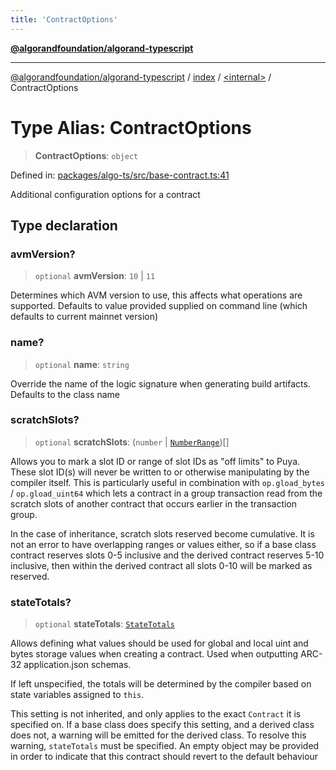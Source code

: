 ```yaml
---
title: 'ContractOptions'
---
```


[**@algorandfoundation/algorand-typescript**](../../../README.md)

---

[@algorandfoundation/algorand-typescript](../../../README.md) / [index](../../README.md) / [\<internal\>](../README.md) / ContractOptions

# Type Alias: ContractOptions

> **ContractOptions**: `object`

Defined in: [packages/algo-ts/src/base-contract.ts:41](https://github.com/algorandfoundation/puya-ts/blob/main/packages/algo-ts/src/base-contract.ts#L41)

Additional configuration options for a contract

## Type declaration

### avmVersion?

> `optional` **avmVersion**: `10` \| `11`

Determines which AVM version to use, this affects what operations are supported.
Defaults to value provided supplied on command line (which defaults to current mainnet version)

### name?

> `optional` **name**: `string`

Override the name of the logic signature when generating build artifacts.
Defaults to the class name

### scratchSlots?

> `optional` **scratchSlots**: (`number` \| [`NumberRange`](NumberRange.md))[]

Allows you to mark a slot ID or range of slot IDs as "off limits" to Puya.
These slot ID(s) will never be written to or otherwise manipulating by the compiler itself.
This is particularly useful in combination with `op.gload_bytes` / `op.gload_uint64`
which lets a contract in a group transaction read from the scratch slots of another contract
that occurs earlier in the transaction group.

In the case of inheritance, scratch slots reserved become cumulative. It is not an error
to have overlapping ranges or values either, so if a base class contract reserves slots
0-5 inclusive and the derived contract reserves 5-10 inclusive, then within the derived
contract all slots 0-10 will be marked as reserved.

### stateTotals?

> `optional` **stateTotals**: [`StateTotals`](StateTotals.md)

Allows defining what values should be used for global and local uint and bytes storage
values when creating a contract. Used when outputting ARC-32 application.json schemas.

If left unspecified, the totals will be determined by the compiler based on state
variables assigned to `this`.

This setting is not inherited, and only applies to the exact `Contract` it is specified
on. If a base class does specify this setting, and a derived class does not, a warning
will be emitted for the derived class. To resolve this warning, `stateTotals` must be
specified. An empty object may be provided in order to indicate that this contract should
revert to the default behaviour
